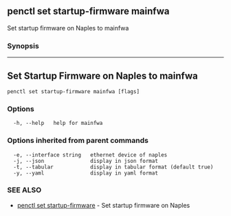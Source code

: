 ## penctl set startup-firmware mainfwa

Set startup firmware on Naples to mainfwa

### Synopsis



-------------------------------------
 Set Startup Firmware on Naples to mainfwa 
-------------------------------------


```
penctl set startup-firmware mainfwa [flags]
```

### Options

```
  -h, --help   help for mainfwa
```

### Options inherited from parent commands

```
  -e, --interface string   ethernet device of naples
  -j, --json               display in json format
  -t, --tabular            display in tabular format (default true)
  -y, --yaml               display in yaml format
```

### SEE ALSO
* [penctl set startup-firmware](penctl_set_startup-firmware.md)	 - Set startup firmware on Naples


